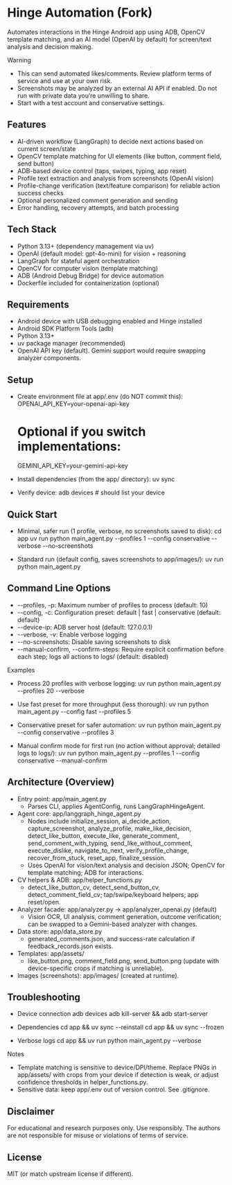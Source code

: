 # Hinge Automation (Fork)

Automates interactions in the Hinge Android app using ADB, OpenCV template matching, and an AI model (OpenAI by default) for screen/text analysis and decision making.

Warning
- This can send automated likes/comments. Review platform terms of service and use at your own risk.
- Screenshots may be analyzed by an external AI API if enabled. Do not run with private data you’re unwilling to share.
- Start with a test account and conservative settings.

## Features
- AI-driven workflow (LangGraph) to decide next actions based on current screen/state
- OpenCV template matching for UI elements (like button, comment field, send button)
- ADB-based device control (taps, swipes, typing, app reset)
- Profile text extraction and analysis from screenshots (OpenAI vision)
- Profile-change verification (text/feature comparison) for reliable action success checks
- Optional personalized comment generation and sending
- Error handling, recovery attempts, and batch processing

## Tech Stack
- Python 3.13+ (dependency management via uv)
- OpenAI (default model: gpt-4o-mini) for vision + reasoning
- LangGraph for stateful agent orchestration
- OpenCV for computer vision (template matching)
- ADB (Android Debug Bridge) for device automation
- Dockerfile included for containerization (optional)

## Requirements
- Android device with USB debugging enabled and Hinge installed
- Android SDK Platform Tools (adb)
- Python 3.13+
- uv package manager (recommended)
- OpenAI API key (default). Gemini support would require swapping analyzer components.

## Setup
- Create environment file at app/.env (do NOT commit this):
  OPENAI_API_KEY=your-openai-api-key
  # Optional if you switch implementations:
  GEMINI_API_KEY=your-gemini-api-key

- Install dependencies (from the app/ directory):
  uv sync

- Verify device:
  adb devices   # should list your device

## Quick Start
- Minimal, safer run (1 profile, verbose, no screenshots saved to disk):
  cd app
  uv run python main_agent.py --profiles 1 --config conservative --verbose --no-screenshots

- Standard run (default config, saves screenshots to app/images/):
  uv run python main_agent.py

## Command Line Options
- --profiles, -p: Maximum number of profiles to process (default: 10)
- --config, -c: Configuration preset: default | fast | conservative (default: default)
- --device-ip: ADB server host (default: 127.0.0.1)
- --verbose, -v: Enable verbose logging
- --no-screenshots: Disable saving screenshots to disk
- --manual-confirm, --confirm-steps: Require explicit confirmation before each step; logs all actions to logs/ (default: disabled)

Examples
- Process 20 profiles with verbose logging:
  uv run python main_agent.py --profiles 20 --verbose

- Use fast preset for more throughput (less thorough):
  uv run python main_agent.py --config fast --profiles 5

- Conservative preset for safer automation:
  uv run python main_agent.py --config conservative --profiles 3

- Manual confirm mode for first run (no action without approval; detailed logs to logs/):
  uv run python main_agent.py --profiles 1 --config conservative --manual-confirm

## Architecture (Overview)
- Entry point: app/main_agent.py
  - Parses CLI, applies AgentConfig, runs LangGraphHingeAgent.
- Agent core: app/langgraph_hinge_agent.py
  - Nodes include initialize_session, ai_decide_action, capture_screenshot, analyze_profile, make_like_decision, detect_like_button, execute_like, generate_comment, send_comment_with_typing, send_like_without_comment, execute_dislike, navigate_to_next, verify_profile_change, recover_from_stuck, reset_app, finalize_session.
  - Uses OpenAI for vision/text analysis and decision JSON; OpenCV for template matching; ADB for interactions.
- CV helpers & ADB: app/helper_functions.py
  - detect_like_button_cv, detect_send_button_cv, detect_comment_field_cv; tap/swipe/keyboard helpers; app reset/open.
- Analyzer facade: app/analyzer.py -> app/analyzer_openai.py (default)
  - Vision OCR, UI analysis, comment generation, outcome verification; can be swapped to a Gemini-based analyzer with changes.
- Data store: app/data_store.py
  - generated_comments.json, and success-rate calculation if feedback_records.json exists.
- Templates: app/assets/
  - like_button.png, comment_field.png, send_button.png (update with device-specific crops if matching is unreliable).
- Images (screenshots): app/images/ (created at runtime).

## Troubleshooting
- Device connection
  adb devices
  adb kill-server && adb start-server

- Dependencies
  cd app && uv sync --reinstall
  cd app && uv sync --frozen

- Verbose logs
  cd app && uv run python main_agent.py --verbose

Notes
- Template matching is sensitive to device/DPI/theme. Replace PNGs in app/assets/ with crops from your device if detection is weak, or adjust confidence thresholds in helper_functions.py.
- Sensitive data: keep app/.env out of version control. See .gitignore.

## Disclaimer
For educational and research purposes only. Use responsibly. The authors are not responsible for misuse or violations of terms of service.

## License
MIT (or match upstream license if different).
